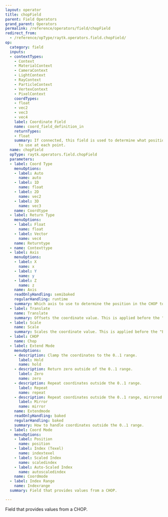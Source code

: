 ```yaml
---
layout: operator
title: chopField
parent: Field Operators
grand_parent: Operators
permalink: /reference/operators/field/chopField
redirect_from:
  - /reference/opType/raytk.operators.field.chopField/
op:
  category: field
  inputs:
  - contextTypes:
    - Context
    - MaterialContext
    - CameraContext
    - LightContext
    - RayContext
    - ParticleContext
    - VertexContext
    - PixelContext
    coordTypes:
    - float
    - vec2
    - vec3
    - vec4
    label: Coordinate Field
    name: coord_field_definition_in
    returnTypes:
    - float
    summary: If connected, this field is used to determine what position in the CHOP
      to use at each point.
  name: chopField
  opType: raytk.operators.field.chopField
  parameters:
  - label: Coord Type
    menuOptions:
    - label: Auto
      name: auto
    - label: 1D
      name: float
    - label: 2D
      name: vec2
    - label: 3D
      name: vec3
    name: Coordtype
  - label: Return Type
    menuOptions:
    - label: Float
      name: float
    - label: Vector
      name: vec4
    name: Returntype
  - name: Contexttype
  - label: Axis
    menuOptions:
    - label: X
      name: x
    - label: Y
      name: y
    - label: Z
      name: z
    name: Axis
    readOnlyHandling: semibaked
    regularHandling: runtime
    summary: Which axis to use to determine the position in the CHOP to use.
  - label: Translate
    name: Translate
    summary: Offsets the coordinate value. This is applied before the "Extend Mode".
  - label: Scale
    name: Scale
    summary: Scales the coordinate value. This is applied before the "Extend Mode".
  - label: CHOP
    name: Chop
  - label: Extend Mode
    menuOptions:
    - description: Clamp the coordinates to the 0..1 range.
      label: Hold
      name: hold
    - description: Return zero outside of the 0..1 range.
      label: Zero
      name: zero
    - description: Repeat coordinates outside the 0..1 range.
      label: Repeat
      name: repeat
    - description: Repeat coordinates outside the 0..1 range, mirrored back and forth.
      label: Mirror
      name: mirror
    name: Extendmode
    readOnlyHandling: baked
    regularHandling: baked
    summary: How to handle coordinates outside the 0..1 range.
  - label: Coord Mode
    menuOptions:
    - label: Position
      name: position
    - label: Index (Texel)
      name: indextexel
    - label: Scaled Index
      name: scaledindex
    - label: Auto-Scaled Index
      name: autoscaledindex
    name: Coordmode
  - label: Index Range
    name: Indexrange
  summary: Field that provides values from a CHOP.

---
```



Field that provides values from a CHOP.
